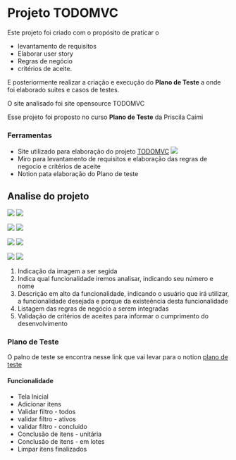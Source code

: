 # Projeto TODOMVC

Este projeto foi criado com o propósito de praticar o

- levantamento de requisitos
- Elaborar user story
- Regras de negócio
- critérios de aceite.

E posteriormente realizar a criação e execução do **Plano de Teste** a onde foi elaborado suites e casos de testes.

O site analisado foi site opensource TODOMVC

Esse projeto foi proposto no curso **Plano de Teste** da Priscila Caimi

### Ferramentas

- Site utilizado para elaboração do projeto [TODOMVC](https://todomvc.com/examples/react/#/)
  ![](./img/site_todomvc.png)
- Miro para levantamento de requisitos e elaboração das regras de negocio e critérios de aceite
- Notion pata elaboração do Plano de teste

## Analise do projeto

![](./img/func_01_analise.png) ![](./img/func_02_analise.png)

![](./img/func_03_analise.png) ![](./img/func_04_analise.png)

![](./img/func_05_analise.png) ![](./img/func_06_analise.png)

![](./img/func_07_analise.png) ![](./img/func_08_analise.png)

1. Indicação da imagem a ser segida
2. Indica qual funcionalidade iremos analisar, indicando seu número e nome
3. Descrição em alto da funcionalidade, indicando o usuário que irá utilizar, a funcionalidade desejada e porque da existeência desta funcionalidade
4. Listagem das regras de negócio a serem integradas
5. Validação de critérios de aceites para informar o cumprimento do desenvolvimento

### Plano de Teste

O palno de teste se encontra nesse link que vai levar para o notion [plano de teste](https://www.notion.so/Plano-de-Teste-TODOMVC-Q1-2023-915cbbab8afe45d3817aae781a2d0a83?pvs=4)

[](!./img/ref_apresentacao_pl_teste.png)

#### Funcionalidade

- Tela Inicial
- Adicionar itens
- Validar filtro - todos
- validar filtro - ativos
- validar filtro - concluido
- Conclusão de itens - unitária
- Conclusão de itens - em lotes
- Limpar itens finalizados
